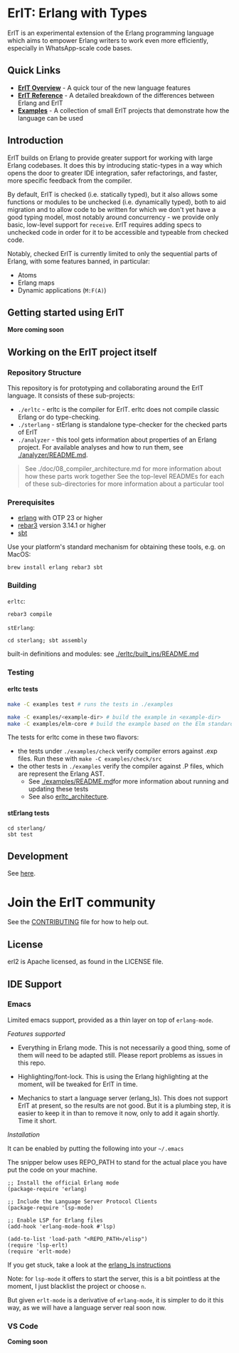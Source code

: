 # ErlT: Erlang with Types

ErlT is an experimental extension of the Erlang programming language which aims
to empower Erlang writers to work even more efficiently, especially in WhatsApp-scale
code bases.

## Quick Links

- **[ErlT Overview](./LANGUAGE_OVERVIEW.md)** - A quick tour of the new language features
- **[ErlT Reference](./docs/README.md)** - A detailed breakdown of the differences between Erlang and ErlT
- **[Examples](./examples/README.md)** - A collection of small ErlT projects that demonstrate how the language can be used

## Introduction

ErlT builds on Erlang to provide greater support for working with large Erlang
codebases. It does this by introducing static-types in a way which opens the
door to greater IDE integration, safer refactorings, and faster, more specific
feedback from the compiler.

By default, ErlT is checked (i.e. statically typed), but it also allows some
functions or modules to be unchecked (i.e. dynamically typed), both to aid
migration and to allow code to be written for which we don't yet have a good
typing model, most notably around concurrency - we provide only basic, low-level
support for `receive`. ErlT requires adding specs to unchecked code in order for
it to be accessible and typeable from checked code.

Notably, checked ErlT is currently limited to only the sequential parts of Erlang,
with some features banned, in particular:
- Atoms
- Erlang maps
- Dynamic applications (`M:F(A)`)

## Getting started using ErlT

**More coming soon**


## Working on the ErlT project itself

### Repository Structure

This repository is for prototyping and collaborating around the ErlT language. It consists of these sub-projects:
- `./erltc` - erltc is the compiler for ErlT. erltc does not compile classic Erlang or do type-checking.
- `./sterlang` - stErlang is standalone type-checker for the checked parts of ErlT
- `./analyzer` - this tool gets information about properties of an Erlang project. For available analyses and how to run them, see [./analyzer/README.md](./analyzer/README.md).

> See ./doc/08_compiler_architecture.md for more information about how these parts work together
> See the top-level READMEs for each of these sub-directories for more information about a particular tool

### Prerequisites

- [erlang](https://www.erlang.org/) with OTP 23 or higher
- [rebar3](https://www.rebar3.org/) version 3.14.1 or higher
- [sbt](https://www.scala-sbt.org/)

Use your platform's standard mechanism for obtaining these tools, e.g. on MacOS:

```
brew install erlang rebar3 sbt
```

### Building

`erltc`:

```
rebar3 compile
```

`stErlang`:

```
cd sterlang; sbt assembly
```

built-in definitions and modules: see [./erltc/built_ins/README.md](./erltc/built_ins/README.md)


### Testing

#### erltc tests

``` sh
make -C examples test # runs the tests in ./examples

make -C examples/<example-dir> # build the example in <example-dir>
make -C examples/elm-core # build the example based on the Elm standard library
```

The tests for erltc come in these two flavors:
- the tests under `./examples/check` verify compiler errors against .exp files. Run these with `make -C examples/check/src`
- the other tests in `./examples` verify the compiler against .P files, which are represent the Erlang AST.
    - See [./examples/README.md]( ./examples/README.md )for more information about running and updating these tests
    - See also [erltc_architecture](./doc/08_compiler_architecture.md).


#### stErlang tests

```
cd sterlang/
sbt test
```

## Development

See [here](doc/01_intro.md#development).

# Join the ErlT community

See the [CONTRIBUTING](CONTRIBUTING.md) file for how to help out.

## License

erl2 is Apache licensed, as found in the LICENSE file.

## IDE Support

### Emacs

Limited emacs support, provided as a thin layer on top of
`erlang-mode`.

*Features supported*

- Everything in Erlang mode.  This is not necessarily a good thing,
  some of them will need to be adapted still.  Please report problems
  as issues in this repo.

- Highlighting/font-lock. This is using the Erlang highlighting at the
  moment, will be tweaked for ErlT in time.

- Mechanics to start a language server (erlang_ls). This does not
  support ErlT at present, so the results are not good.  But it is a
  plumbing step, it is easier to keep it in than to remove it now,
  only to add it again shortly.  Time it short.

*Installation*

It can be enabled by putting the following into your `~/.emacs`

The snipper below uses REPO_PATH to stand for the actual place you
have put the code on your machine.

```elisp
;; Install the official Erlang mode
(package-require 'erlang)

;; Include the Language Server Protocol Clients
(package-require 'lsp-mode)

;; Enable LSP for Erlang files
(add-hook 'erlang-mode-hook #'lsp)

(add-to-list 'load-path "<REPO_PATH>/elisp")
(require 'lsp-erlt)
(require 'erlt-mode)
```

If you get stuck, take a look at the [erlang_ls instructions](https://erlang-ls.github.io/editors/emacs/)

Note: for `lsp-mode` it offers to start the server, this is a bit
pointless at the moment, I just blacklist the project or choose `n`.

But given `erlt-mode` is a derivative of `erlang-mode`, it is simpler
to do it this way, as we will have a language server real soon now.

### VS Code

**Coming soon**
